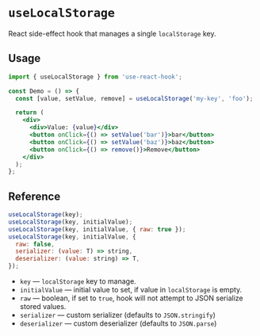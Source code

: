 # `useLocalStorage`

React side-effect hook that manages a single `localStorage` key.

## Usage

```jsx
import { useLocalStorage } from 'use-react-hook';

const Demo = () => {
  const [value, setValue, remove] = useLocalStorage('my-key', 'foo');

  return (
    <div>
      <div>Value: {value}</div>
      <button onClick={() => setValue('bar')}>bar</button>
      <button onClick={() => setValue('baz')}>baz</button>
      <button onClick={() => remove()}>Remove</button>
    </div>
  );
};
```

## Reference

```js
useLocalStorage(key);
useLocalStorage(key, initialValue);
useLocalStorage(key, initialValue, { raw: true });
useLocalStorage(key, initialValue, {
  raw: false,
  serializer: (value: T) => string,
  deserializer: (value: string) => T,
});
```

- `key` &mdash; `localStorage` key to manage.
- `initialValue` &mdash; initial value to set, if value in `localStorage` is empty.
- `raw` &mdash; boolean, if set to `true`, hook will not attempt to JSON serialize stored values.
- `serializer` &mdash; custom serializer (defaults to `JSON.stringify`)
- `deserializer` &mdash; custom deserializer (defaults to `JSON.parse`)
